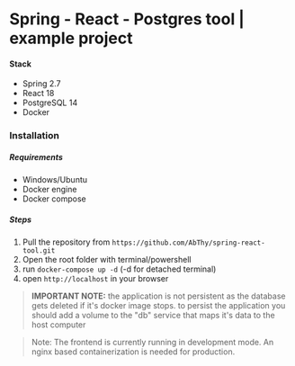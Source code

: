 # Spring - React - Postgres tool | example project
#### Stack
- Spring 2.7
- React 18
- PostgreSQL 14
- Docker

### Installation
##### Requirements
- Windows/Ubuntu
- Docker engine
- Docker compose

##### Steps
1. Pull the repository from `https://github.com/AbThy/spring-react-tool.git`
2. Open the root folder with terminal/powershell
3. run `docker-compose up -d` (-d for detached terminal)
4. open `http://localhost` in your browser

> **IMPORTANT NOTE:** the application is not persistent as the database gets deleted if it's docker image stops. to persist the application you should add a volume to the "db" service that maps it's data to the host computer

> Note: The frontend is currently running in development mode. An nginx based containerization is needed for production.
